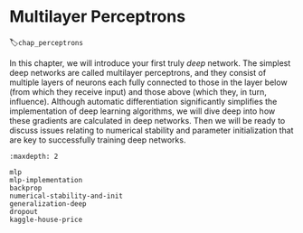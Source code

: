 # Multilayer Perceptrons
:label:`chap_perceptrons`

In this chapter, we will introduce your first truly *deep* network.
The simplest deep networks are called multilayer perceptrons,
and they consist of multiple layers of neurons
each fully connected to those in the layer below
(from which they receive input)
and those above (which they, in turn, influence).
Although automatic differentiation
significantly simplifies the implementation of deep learning algorithms,
we will dive deep into how these gradients
are calculated in deep networks.
Then we will
be ready to 
discuss issues relating to numerical stability and parameter initialization
that are key to successfully training deep networks.

```toc
:maxdepth: 2

mlp
mlp-implementation
backprop
numerical-stability-and-init
generalization-deep
dropout
kaggle-house-price
```

